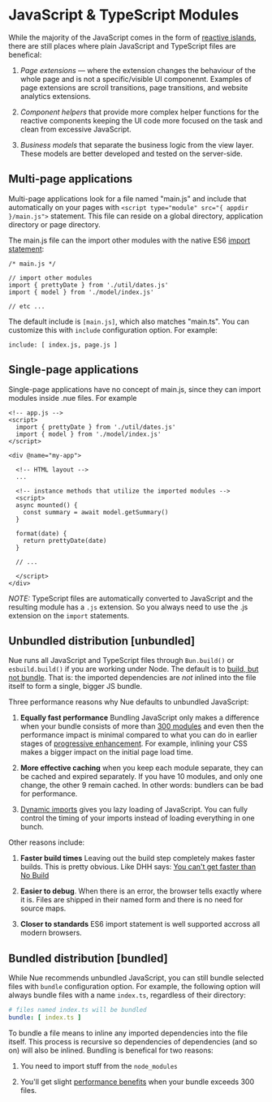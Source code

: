 
# JavaScript & TypeScript Modules

While the majority of the JavaScript comes in the form of [reactive islands](reactive-islands.html), there are still places where plain JavaScript and TypeScript files are benefical:

1. *Page extensions* — where the extension changes the behaviour of the whole page and is not a specific/visible UI componennt. Examples of page extensions are scroll transitions, page transitions, and website analytics extensions.

2. *Component helpers* that provide more complex helper functions for the reactive components keeping the UI code more focused on the task and clean from excessive JavaScript.

3. *Business models* that separate the business logic from the view layer. These models are better developed and tested on the server-side.


## Multi-page applications
Multi-page applications look for a file named "main.js" and include that automatically on your pages with `<script type="module" src="{ appdir }/main.js">` statement. This file can reside on a global directory, application directory or page directory.

The main.js file can the import other modules with the native ES6 [import statement](//developer.mozilla.org/en-US/docs/Web/JavaScript/Reference/Statements/import):

```
/* main.js */

// import other modules
import { prettyDate } from './util/dates.js'
import { model } from './model/index.js'

// etc ...
```

The default include is `[main.js]`, which also matches "main.ts". You can customize this with `include` configuration option. For example:

```
include: [ index.js, page.js ]
```


## Single-page applications
Single-page applications have no concept of main.js, since they can import modules inside .nue files. For example

```
<!-- app.js -->
<script>
  import { prettyDate } from './util/dates.js'
  import { model } from './model/index.js'
</script>

<div @name="my-app">

  <!-- HTML layout -->
  ...

  <!-- instance methods that utilize the imported modules -->
  <script>
  async mounted() {
    const summary = await model.getSummary()
  }

  format(date) {
    return prettyDate(date)
  }

  // ...

  </script>
</div>
```

*NOTE:* TypeScript files are automatically converted to JavaScript and the resulting module has a `.js` extension. So you always need to use the .js extension on the `import` statements.


## Unbundled distribution [unbundled]
Nue runs all JavaScript and TypeScript files through `Bun.build()` or `esbuild.build()` if you are working under Node. The default is to [build, but not bundle](//blog.logrocket.com/building-without-bundling/). That is: the imported dependencies are *not* inlined into the file itself to form a single, bigger JS bundle.

Three performance reasons why Nue defaults to unbundled JavaScript:

1. **Equally fast performance** Bundling JavaScript only makes a difference when your bundle consists of more than [300 modules](//v8.dev/features/modules#performance) and even then the performance impact is minimal compared to what you can do in earlier stages of [progressive enhancement](performance-optimization.html). For example, inlining your CSS makes a bigger impact on the initial page load time.

3. **More effective caching** when you keep each module separate, they can be cached and expired separately. If you have 10 modules, and only one change, the other 9 remain cached. In other words: bundlers can be bad for performance.

5. [Dynamic imports](//developer.mozilla.org/en-US/docs/Web/JavaScript/Reference/Operators/import) gives you lazy loading of JavaScript. You can fully control the timing of your imports instead of loading everything in one bunch.

Other reasons include:

1. **Faster build times** Leaving out the build step completely makes faster builds. This is pretty obvious. Like DHH says: [You can't get faster than No Build](//world.hey.com/dhh/you-can-t-get-faster-than-no-build-7a44131c)

2. **Easier to debug**. When there is an error, the browser tells exactly where it is. Files are shipped in their named form and there is no need for source maps.

3. **Closer to standards** ES6 import statement is well supported accross all modern browsers.



## Bundled distribution [bundled]
While Nue recommends unbundled JavaScript, you can still bundle selected files with `bundle` configuration option. For example, the following option will always bundle files with a name `index.ts`, regardless of their directory:


``` yaml
# files named index.ts will be bundled
bundle: [ index.ts ]
```

To bundle a file means to inline any imported dependencies into the file itself. This process is recursive so dependencies of dependencies (and so on) will also be inlined. Bundling is benefical for two reasons:

1. You need to import stuff from the `node_modules`

2. You'll get slight [performance benefits](//v8.dev/features/modules#performance) when your bundle exceeds 300 files.





